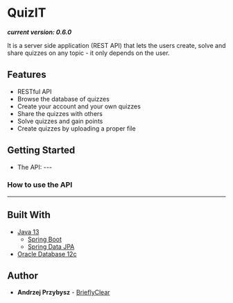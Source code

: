 # QuizIT

***current version: 0.6.0***

It is a server side application (REST API) that lets the users create, solve and share quizzes on any topic - it only depends on the user.

## Features
* RESTful API
* Browse the database of quizzes
* Create your account and your own quizzes
* Share the quizzes with others
* Solve quizzes and gain points
* Create quizzes by uploading a proper file

## Getting Started
 * The API: ---

### How to use the API

---

## Built With
* [Java 13]()
  * [Spring Boot]()
  * [Spring Data JPA]()
* [Oracle Database 12c]()

## Author

* **Andrzej Przybysz** - [BrieflyClear](https://github.com/BirieflyClear)
